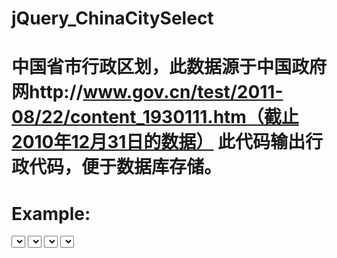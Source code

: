 jQuery_ChinaCitySelect
======================
中国省市行政区划，此数据源于中国政府网http://www.gov.cn/test/2011-08/22/content_1930111.htm（截止2010年12月31日的数据）
此代码输出行政代码，便于数据库存储。
======================

Example:
======================
<p><select id="country"></select>&nbsp;<select id="state"></select>&nbsp;<select id="city"></select>&nbsp;<select id="district"></select></p>
<script type="text/javascript" >
	var cityHolder = 0;
	var cityHolder2 = 0;
	$(document).ready(function(){
		$('#country').change(function(){
			if($(this).val() == 0){
				$('#state').show();
				$('#city').show();
				$('#district').show();
				cityHolder = $('#holder').ChinaCitySelect({'prov':'#state','city':'#city','dist':'#district',url:'new.json'});
				cityHolder2 = $('#holder').ChinaCitySelect({url:'new.json'});
			}else{
				$('#state').hide();
				$('#city').hide();
				$('#district').hide();
			}
		});
		addToList('country',-1,'请选择国家');
		addToList('country',0,'中国');
		addToList('country',1,'其它');
	});
	
	function doTest(){
		console.log(cityHolder.getCurrValue());//输出行政代码
	}
	function doTestLoc(){
		console.log(cityHolder2.parseLoc('110229'));//输出省市
	}
	</script>
======================
======================